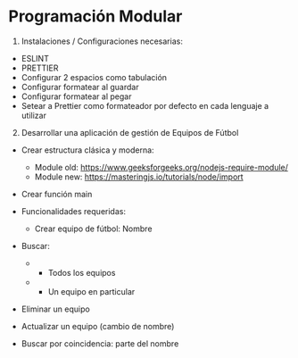 # Programación Modular

1. Instalaciones / Configuraciones necesarias:

- ESLINT
- PRETTIER
- Configurar 2 espacios como tabulación
- Configurar formatear al guardar
- Configurar formatear al pegar
- Setear a Prettier como formateador por defecto en cada lenguaje a utilizar

2. Desarrollar una aplicación de gestión de Equipos de Fútbol

- Crear estructura clásica y moderna:

  - Module old: https://www.geeksforgeeks.org/nodejs-require-module/
  - Module new: https://masteringjs.io/tutorials/node/import

- Crear función main
- Funcionalidades requeridas:
  - Crear equipo de fútbol: Nombre
- Buscar:
  - - Todos los equipos
  - - Un equipo en particular
- Eliminar un equipo
- Actualizar un equipo (cambio de nombre)
- Buscar por coincidencia: parte del nombre

